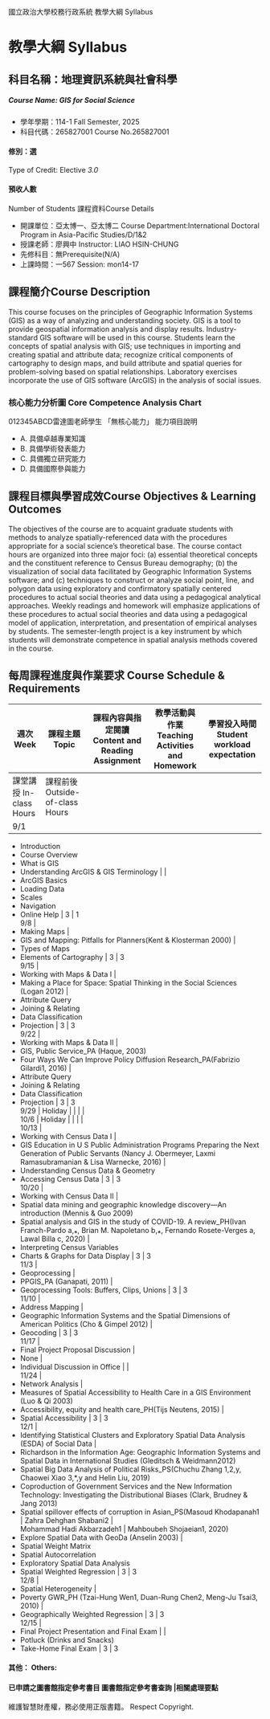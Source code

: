 國立政治大學校務行政系統 教學大綱 Syllabus
# 教學大綱 Syllabus
##  科目名稱：地理資訊系統與社會科學
#####  Course Name: GIS for Social Science
  * 學年學期：114-1 Fall Semester, 2025 
  * 科目代碼：265827001 Course No.265827001
#### 修別：選
Type of Credit: Elective 
_3.0_
#### 預收人數
Number of Students
課程資料Course Details
  * 開課單位：亞太博一、亞太博二 Course Department:International Doctoral Program in Asia-Pacific Studies/D/1&2 
  * 授課老師：廖興中 Instructor: LIAO HSIN-CHUNG 
  * 先修科目：無Prerequisite(N/A)
  * 上課時間：一567 Session: mon14-17 
##  課程簡介Course Description
This course focuses on the principles of Geographic Information Systems (GIS) as a way of analyzing and understanding society. GIS is a tool to provide geospatial information analysis and display results. Industry-standard GIS software will be used in this course. Students learn the concepts of spatial analysis with GIS; use techniques in importing and creating spatial and attribute data; recognize critical components of cartography to design maps, and build attribute and spatial queries for problem-solving based on spatial relationships. Laboratory exercises incorporate the use of GIS software (ArcGIS) in the analysis of social issues.
###  核心能力分析圖 Core Competence Analysis Chart
012345ABCD雷達圖老師學生
「無核心能力」 
能力項目說明
  * A. 具備卓越專業知識
  * B. 具備學術發表能力
  * C. 具備獨立研究能力
  * D. 具備國際參與能力
##  課程目標與學習成效Course Objectives & Learning Outcomes 
The objectives of the course are to acquaint graduate students with methods to analyze spatially-referenced data with the procedures appropriate for a social science’s theoretical base. The course contact hours are organized into three major foci: (a) essential theoretical concepts and the constituent reference to Census Bureau demography; (b) the visualization of social data facilitated by Geographic Information Systems software; and (c) techniques to construct or analyze social point, line, and polygon data using exploratory and confirmatory spatially centered procedures to actual social theories and data using a pedagogical analytical approaches. Weekly readings and homework will emphasize applications of these procedures to actual social theories and data using a pedagogical model of application, interpretation, and presentation of empirical analyses by students. The semester-length project is a key instrument by which students will demonstrate competence in spatial analysis methods covered in the course.
##  每周課程進度與作業要求 Course Schedule & Requirements
週次 Week |  課程主題 Topic |  課程內容與指定閱讀 Content and Reading Assignment |  教學活動與作業 Teaching Activities and Homework |  學習投入時間 Student workload expectation  
---|---|---|---|---  
課堂講授 In-class Hours |  課程前後 Outside-of-class Hours  
9/1 | 
  * Introduction
  * Course Overview
  * What is GIS
  * Understanding ArcGIS & GIS Terminology
|  | 
  * ArcGIS Basics
  * Loading Data
  * Scales
  * Navigation
  * Online Help
|  3 |  1  
9/8 | 
  * Making Maps
| 
  * GIS and Mapping: Pitfalls for Planners(Kent & Klosterman 2000)
| 
  * Types of Maps
  * Elements of Cartography
|  3 |  3  
9/15 | 
  * Working with Maps & Data I
| 
  * Making a Place for Space: Spatial Thinking in the Social Sciences (Logan 2012)
| 
  * Attribute Query
  * Joining & Relating
  * Data Classification
  * Projection
|  3 |  3  
9/22 | 
  * Working with Maps & Data II
| 
  * GIS, Public Service_PA (Haque, 2003)
  * Four Ways We Can Improve Policy Diffusion Research_PA(Fabrizio Gilardi1, 2016)
| 
  * Attribute Query
  * Joining & Relating
  * Data Classification
  * Projection
|  3 |  3  
9/29 |  Holiday |  |  |  |   
10/6 |  Holiday |  |  |  |   
10/13 | 
  * Working with Census Data I
| 
  * GIS Education in U S Public Administration Programs Preparing the Next Generation of Public Servants (Nancy J. Obermeyer, Laxmi Ramasubramanian & Lisa Warnecke, 2016)
| 
  * Understanding Census Data & Geometry
  * Accessing Census Data
|  3 |  3  
10/20 | 
  * Working with Census Data II
| 
  * Spatial data mining and geographic knowledge discovery—An introduction (Mennis & Guo 2009)
  * Spatial analysis and GIS in the study of COVID-19. A review_PH(Ivan Franch-Pardo a,⁎, Brian M. Napoletano b,⁎, Fernando Rosete-Verges a, Lawal Billa c, 2020)
| 
  * Interpreting Census Variables
  * Charts & Graphs for Data Display
|  3 |  3  
11/3 | 
  * Geoprocessing
| 
  * PPGIS_PA (Ganapati, 2011)
| 
  * Geoprocessing Tools: Buffers, Clips, Unions
|  3 |  3  
11/10 | 
  * Address Mapping
| 
  * Geographic Information Systems and the Spatial Dimensions of American Politics (Cho & Gimpel 2012)
| 
  * Geocoding
|  3 |  3  
11/17 | 
  * Final Project Proposal Discussion
| 
  * None
| 
  * Individual Discussion in Office
|  |   
11/24 | 
  * Network Analysis
| 
  * Measures of Spatial Accessibility to Health Care in a GIS Environment (Luo & Qi 2003)
  * Accessibility, equity and health care_PH(Tijs Neutens, 2015)
| 
  * Spatial Accessibility
|  3 |  3  
12/1 | 
  * Identifying Statistical Clusters and Exploratory Spatial Data Analysis (ESDA) of Social Data
| 
  * Richardson in the Information Age: Geographic Information Systems and Spatial Data in International Studies (Gleditsch & Weidmann2012)
  * Spatial Big Data Analysis of Political Risks_PS(Chuchu Zhang 1,2,y, Chaowei Xiao 3,*,y and Helin Liu, 2019)
  * Coproduction of Government Services and the New Information Technology: Investigating the Distributional Biases (Clark, Brudney & Jang 2013)
  * Spatial spillover effects of corruption in Asian_PS(Masoud Khodapanah1 | Zahra Dehghan Shabani2 |  
Mohammad Hadi Akbarzadeh1 | Mahboubeh Shojaeian1, 2020)
  * Explore Spatial Data with GeoDa (Anselin 2003)
| 
  * Spatial Weight Matrix
  * Spatial Autocorrelation
  * Exploratory Spatial Data Analysis
  * Spatial Weighted Regression
|  3 |  3  
12/8 | 
  * Spatial Heterogeneity
| 
  * Poverty GWR_PH (Tzai-Hung Wen1, Duan-Rung Chen2, Meng-Ju Tsai3, 2010)
| 
  * Geographically Weighted Regression
|  3 |  3  
12/15 | 
  * Final Project Presentation and Final Exam
|  | 
  * Potluck (Drinks and Snacks)
  * Take-Home Final Exam
|  3 |  3  
####  其他： Others:
####  已申請之圖書館指定參考書目  圖書館指定參考書查詢 |相關處理要點
維護智慧財產權，務必使用正版書籍。 Respect Copyright.